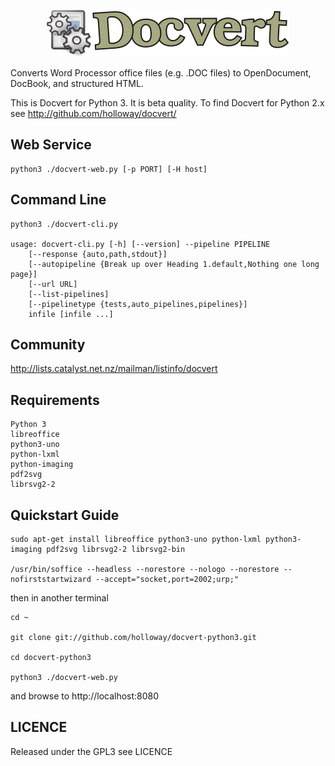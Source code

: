 <p align="center">
<img src="logo.gif" alt="Docvert">
</p>


Converts Word Processor office files (e.g. .DOC files) to OpenDocument, DocBook, and structured HTML.

This is Docvert for Python 3. It is beta quality. To find Docvert for Python 2.x see http://github.com/holloway/docvert/

Web Service
-----------

    python3 ./docvert-web.py [-p PORT] [-H host]

Command Line
------------

    python3 ./docvert-cli.py

    usage: docvert-cli.py [-h] [--version] --pipeline PIPELINE
        [--response {auto,path,stdout}]
        [--autopipeline {Break up over Heading 1.default,Nothing one long page}]
        [--url URL]
        [--list-pipelines]
        [--pipelinetype {tests,auto_pipelines,pipelines}]
        infile [infile ...]

Community
---------

http://lists.catalyst.net.nz/mailman/listinfo/docvert

Requirements
------------

    Python 3
    libreoffice
    python3-uno
    python-lxml
    python-imaging
    pdf2svg
    librsvg2-2
    
Quickstart Guide
----------------

    sudo apt-get install libreoffice python3-uno python-lxml python3-imaging pdf2svg librsvg2-2 librsvg2-bin

    /usr/bin/soffice --headless --norestore --nologo --norestore --nofirststartwizard --accept="socket,port=2002;urp;"

then in another terminal

    cd ~

    git clone git://github.com/holloway/docvert-python3.git

    cd docvert-python3

    python3 ./docvert-web.py

and browse to http://localhost:8080


LICENCE
-------
Released under the GPL3 see LICENCE



